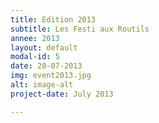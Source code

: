 ```yaml
---
title: Edition 2013
subtitle: Les Festi aux Routils
annee: 2013
layout: default
modal-id: 5
date: 20-07-2013
img: event2013.jpg
alt: image-alt
project-date: July 2013

---
```

